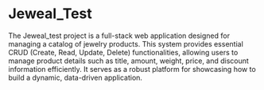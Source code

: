 # Jeweal_Test
 
The Jeweal_test project is a full-stack web application designed for managing a catalog of jewelry products. This system provides essential CRUD (Create, Read, Update, Delete) functionalities, allowing users to manage product details such as title, amount, weight, price, and discount information efficiently. It serves as a robust platform for showcasing how to build a dynamic, data-driven application.
